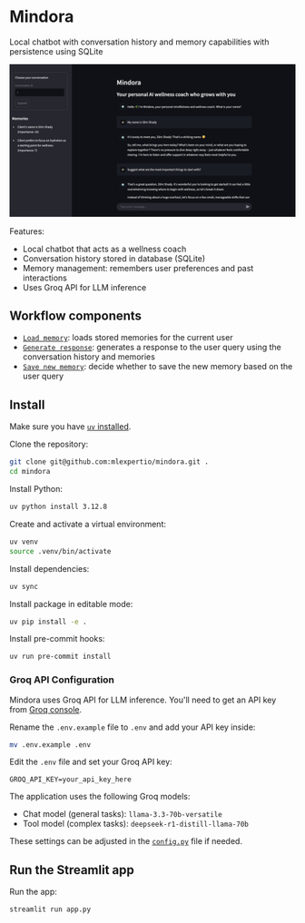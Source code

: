 # Mindora

Local chatbot with conversation history and memory capabilities with persistence using SQLite

![Mindora interface](.github/banner.png)

Features:

- Local chatbot that acts as a wellness coach
- Conversation history stored in database (SQLite)
- Memory management: remembers user preferences and past interactions
- Uses Groq API for LLM inference

## Workflow components

- [`Load memory`](mindora/chatbot.py): loads stored memories for the current user
- [`Generate response`](mindora/chatbot.py): generates a response to the user query using the conversation history and memories
- [`Save new memory`](mindora/chatbot.py): decide whether to save the new memory based on the user query

## Install

Make sure you have [`uv` installed](https://docs.astral.sh/uv/getting-started/installation/).

Clone the repository:

```bash
git clone git@github.com:mlexpertio/mindora.git .
cd mindora
```

Install Python:

```bash
uv python install 3.12.8
```

Create and activate a virtual environment:

```bash
uv venv
source .venv/bin/activate
```

Install dependencies:

```bash
uv sync
```

Install package in editable mode:

```bash
uv pip install -e .
```

Install pre-commit hooks:

```bash
uv run pre-commit install
```

### Groq API Configuration

Mindora uses Groq API for LLM inference. You'll need to get an API key from [Groq console](https://console.groq.com/keys).

Rename the `.env.example` file to `.env` and add your API key inside:

```bash
mv .env.example .env
```

Edit the `.env` file and set your Groq API key:

```
GROQ_API_KEY=your_api_key_here
```

The application uses the following Groq models:
- Chat model (general tasks): `llama-3.3-70b-versatile`
- Tool model (complex tasks): `deepseek-r1-distill-llama-70b`

These settings can be adjusted in the [`config.py`](mindora/config.py) file if needed.

## Run the Streamlit app

Run the app:

```bash
streamlit run app.py